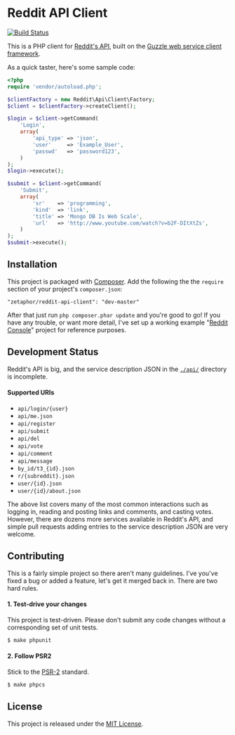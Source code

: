 Reddit API Client
=================

[![Build Status](https://travis-ci.org/Zetaphor/reddit-api-client.svg?branch=master)](https://travis-ci.org/Zetaphor/reddit-api-client)

This is a PHP client for [Reddit's API](http://www.reddit.com/dev/api), built on
the [Guzzle web service client framework](http://docs.guzzlephp.org/en/latest/).

As a quick taster, here's some sample code:

```php
<?php
require 'vendor/autoload.php';

$clientFactory = new Reddit\Api\Client\Factory;
$client = $clientFactory->createClient();

$login = $client->getCommand(
    'Login',
    array(
        'api_type' => 'json',
        'user'     => 'Example_User',
        'passwd'   => 'password123',
    )
);
$login->execute();

$submit = $client->getCommand(
    'Submit',
    array(
        'sr'    => 'programming',
        'kind'  => 'link',
        'title' => 'Mongo DB Is Web Scale',
        'url'   => 'http://www.youtube.com/watch?v=b2F-DItXtZs',
    )
);
$submit->execute();
```

Installation
------------

This project is packaged with [Composer](http://getcomposer.org/). Add the
following the the `require` section of your project's `composer.json`:

    "zetaphor/reddit-api-client": "dev-master"

After that just run `php composer.phar update` and you're good to go! If you
have any trouble, or want more detail, I've set up a working example "[Reddit
Console](https://github.com/hnrysmth/reddit-console)" project for reference purposes.

Development Status
------------------

Reddit's API is big, and the service description JSON in the
[`./api/`](https://github.com/zetaphor/reddit-api-client/tree/master/api) directory
is incomplete.

#### Supported URIs

* `api/login/{user}`
* `api/me.json`
* `api/register`
* `api/submit`
* `api/del`
* `api/vote`
* `api/comment`
* `api/message`
* `by_id/t3_{id}.json`
* `r/{subreddit}.json`
* `user/{id}.json`
* `user/{id}/about.json`

The above list covers many of the most common interactions such as logging in,
reading and posting links and comments, and casting votes. However, there are
dozens more services available in Reddit's API, and simple pull requests adding
entries to the service description JSON are very welcome.

Contributing
------------

This is a fairly simple project so there aren't many guidelines. I've you've
fixed a bug or added a feature, let's get it merged back in. There are two hard
rules.

#### 1. Test-drive your changes

This project is test-driven. Please don't submit any code changes without a
corresponding set of unit tests.

```bash
$ make phpunit
```

#### 2. Follow PSR2

Stick to the [PSR-2](https://github.com/php-fig/fig-standards/blob/master/accepted/PSR-2-coding-style-guide.md)
standard.

```bash
$ make phpcs
```

License
-------

This project is released under the [MIT License].

[MIT License]: http://www.opensource.org/licenses/MIT
